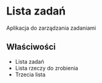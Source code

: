 # Lista zadań
Aplikacja do zarządzania zadaniami
## Właściwości
* Lista zadań
* Lista rzeczy do zrobienia
* Trzecia lista
